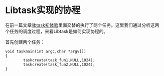 # Libtask实现的协程


在前一篇文章[libtask初体验]()里面交替的执行了两个任务。这里我们通过分析这两个任务的调度过程，来看Libtask是如何实现协程的。

首先创建两个任务：

    void taskmain(int argc,char *argv[])
    {
            taskcreate(task_fun1,NULL,1024);
            taskcreate(task_fun2,NULL,1024);
    }
    

